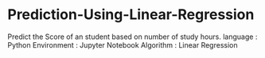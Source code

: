 # Prediction-Using-Linear-Regression
Predict the Score of an student based on number of study hours.
language : Python
Environment : Jupyter Notebook
Algorithm : Linear Regression
